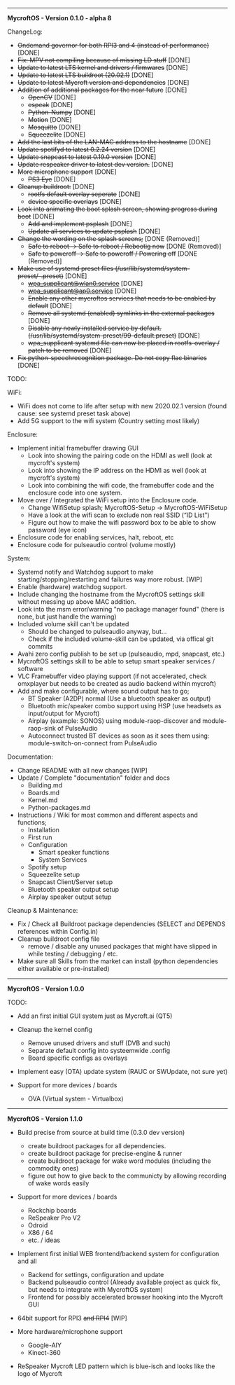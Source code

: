 ---------------------------------------
**MycroftOS - Version 0.1.0 - alpha 8**

ChangeLog:

- ~~Ondemand governor for both RPI3 and 4 (instead of performance)~~ [DONE]
- ~~Fix: MPV not compiling because of missing LD stuff~~ [DONE]
- ~~Update to latest LTS kernel and drivers / firmwares~~ [DONE]
- ~~Update to latest LTS buildroot (20.02.1)~~ [DONE]
- ~~Update to latest Mycroft version and dependencies~~ [DONE]
- ~~Addition of additional packages for the near future~~ [DONE]
  * ~~OpenCV~~ [DONE]
  * ~~espeak~~ [DONE]
  * ~~Python-Numpy~~ [DONE]
  * ~~Motion~~ [DONE]
  * ~~Mosquitto~~ [DONE]
  * ~~Squeezelite~~ [DONE]
- ~~Add the last bits of the LAN-MAC address to the hostname~~ [DONE]
- ~~Update spotifyd to latest 0.2.24 version~~ [DONE]
- ~~Update snapcast to latest 0.19.0 version~~ [DONE]
- ~~Update respeaker driver to latest dev version.~~ [DONE]
- ~~More microphone support~~ [DONE]
  * ~~PS3 Eye~~ [DONE]
- ~~Cleanup buildroot:~~ [DONE]
  * ~~rootfs default overlay seperate~~ [DONE]
  * ~~device specific overlays~~ [DONE]
- ~~Look into animating the boot splash screen, showing progress during boot~~ [DONE]
  * ~~Add and implement psplash~~ [DONE]
  * ~~Update all services to update psplash~~ [DONE]
- ~~Change the wording on the splash screens;~~ [DONE (Removed)]
  * ~~Safe to reboot -> Safe to reboot / Rebootig now~~ [DONE (Removed)]
  * ~~Safe to poweroff -> Safe to poweroff / Powering off~~ [DONE (Removed)]
- ~~Make use of systemd preset files (/usr/lib/systemd/system-preset/<prio>-<name>.preset)~~ [DONE]
  * ~~wpa_supplicant@wlan0.service~~ [DONE]
  * ~~wpa_supplicant@ap0.service~~ [DONE]
  * ~~Enable any other mycroftos services that needs to be enabled by default~~ [DONE]
  * ~~Remove all systemd (enabled) symlinks in the external packages~~ [DONE]
  * ~~Disable any newly installed service by default. (/usr/lib/systemd/system-preset/99-default.preset)~~ [DONE]
  * ~~wpa_supplicant systemd file can now be placed in rootfs-overlay / patch to be removed~~ [DONE]
- ~~Fix python-speechrecognition package. Do not copy flac binaries~~ [DONE]


TODO:

WiFi:
- WiFi does not come to life after setup with new 2020.02.1 version (found cause: see systemd preset task above)
- Add 5G support to the wifi system (Country setting most likely)

Enclosure:  
- Implement initial framebuffer drawing GUI
  * Look into showing the pairing code on the HDMI as well (look at mycroft's system)
  * Look into showing the IP address on the HDMI as well (look at mycroft's system)
  * Look into combining the wifi code, the framebuffer code and the enclosure code into one system.
- Move over / Integrated the WiFi setup into the Enclosure code.
  * Change WifiSetup splash; MycroftOS-Setup -> MycroftOS-WiFiSetup
  * Have a look at the wifi scan to exclude non real SSID (“ID List”)
  * Figure out how to make the wifi password box to be able to show password (eye icon)
- Enclosure code for enabling services, halt, reboot, etc
- Enclosure code for pulseaudio control (volume mostly)

System:
- Systemd notify and Watchdog support to make starting/stopping/restarting and failures way more robust. [WIP]
- Enable (hardware) watchdog support.
- Include changing the hostname from the MycroftOS settings skill without messing up above MAC addition.
- Look into the msm error/warning "no package manager found" (there is none, but just handle the warning)
- Included volume skill can't be updated
  * Should be changed to pulseaudio anyway, but...
  * Check if the included volume-skill can be updated, via offical git commits
- Avahi zero config publish to be set up (pulseaudio, mpd, snapcast, etc.)
- MycroftOS settings skill to be able to setup smart speaker services / software
- VLC Framebuffer video playing support (if not accelerated, check omxplayer but needs to be created as audio backend within mycroft)
- Add and make configurable, where sound output has to go;
  * BT Speaker (A2DP) normal (Use a bluetooth speaker as output)
  * Bluetooth mic/speaker combo support using HSP (use headsets as input/output for Mycroft)
  * Airplay (example: SONOS) using module-raop-discover and module-raop-sink of PulseAudio
  * Autoconnect trusted BT devices as soon as it sees them using: module-switch-on-connect from PulseAudio

Documentation:
- Change README with all new changes [WIP]
- Update / Complete "documentation" folder and docs
  * Building.md
  * Boards.md
  * Kernel.md
  * Python-packages.md
- Instructions / Wiki for most common and different aspects and functions;
  * Installation
  * First run
  * Configuration
    - Smart speaker functions
	- System Services
  * Spotify setup
  * Squeezelite setup
  * Snapcast Client/Server setup
  * Bluetooth speaker output setup
  * Airplay speaker output setup

Cleanup & Maintenance:
- Fix / Check all Buildroot package dependencies (SELECT and DEPENDS references within Config.in)
- Cleanup buildroot config file
  * remove / disable any unused packages that might have slipped in while testing / debugging / etc.
- Make sure all Skills from the market can install (python dependencies either available or pre-installed)


---------------------------------------
**MycroftOS - Version 1.0.0**

TODO:

- Add an first initial GUI system just as Mycroft.ai (QT5)

- Cleanup the kernel config
  * Remove unused drivers and stuff (DVB and such)
  * Separate default config into systeemwide .config
  * Board specific configs as overlays

- Implement easy (OTA) update system (RAUC or SWUpdate, not sure yet)

- Support for more devices / boards
  * OVA (Virtual system - Virtualbox)


---------------------------------------
**MycroftOS - Version 1.1.0**

- Build precise from source at build time (0.3.0 dev version)
  * create buildroot packages for all dependencies.
  * create buildroot package for precise-engine & runner
  * create buildroot package for wake word modules (including the commodity ones)
  * figure out how to give back to the communicty by allowing recording of wake words easily

- Support for more devices / boards
  * Rockchip boards
  * ReSpeaker Pro V2
  * Odroid
  * X86 / 64
  * etc. / ideas

- Implement first initial WEB frontend/backend system for configuration and all
  * Backend for settings, configuration and update
  * Backend pulseaudio control (Already available project as quick fix, but needs to integrate with MycroftOS system)
  * Frontend for possibly accelerated browser hooking into the Mycroft GUI

- 64bit support for RPI3 ~~and RPI4~~ [WIP]

- More hardware/microphone support
  * Google-AIY
  * Kinect-360

- ReSpeaker Mycroft LED pattern which is blue-isch and looks like the logo of Mycroft

